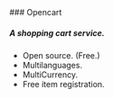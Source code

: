 <span>
### Opencart

##### A shopping cart service.

- Open source. (Free.)
- Multilanguages.
- MultiCurrency.
- Free item registration.
</span>
